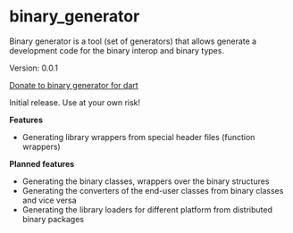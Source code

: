 binary_generator
=====

Binary generator is a tool (set of generators) that allows generate a development code for the binary interop and binary types.

Version: 0.0.1

[Donate to binary generator for dart](https://www.paypal.com/cgi-bin/webscr?cmd=_donations&business=binary.dart@gmail.com&item_name=binary.generator.for.dart&currency_code=USD)

Initial release. Use at your own risk!

**Features**

- Generating library wrappers from special header files (function wrappers)

**Planned features**

- Generating the binary classes, wrappers over the binary structures
- Generating the converters of the end-user classes from binary classes and vice versa
- Generating the library loaders for different platform from distributed binary packages

```dart

```

